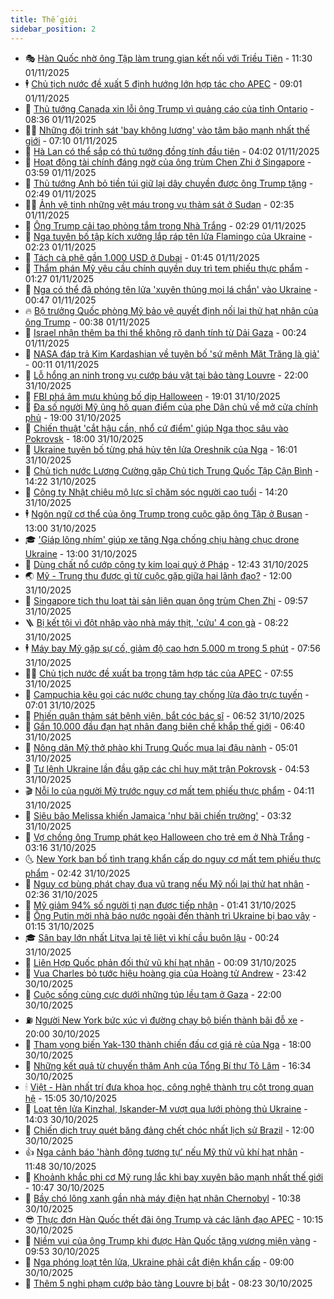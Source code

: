 ```yaml
---
title: Thế giới
sidebar_position: 2
---
```


<!-- vnexpress-the-gioi:START -->
- 🎭 [Hàn Quốc nhờ ông Tập làm trung gian kết nối với Triều Tiên](https://vnexpress.net/han-quoc-nho-ong-tap-lam-trung-gian-ket-noi-voi-trieu-tien-4958728.html) - 11:30 01/11/2025
- 🕴 [Chủ tịch nước đề xuất 5 định hướng lớn hợp tác cho APEC](https://vnexpress.net/chu-tich-nuoc-de-xuat-5-dinh-huong-lon-hop-tac-cho-apec-4958707.html) - 09:01 01/11/2025
- 🤭 [Thủ tướng Canada xin lỗi ông Trump vì quảng cáo của tỉnh Ontario](https://vnexpress.net/thu-tuong-canada-xin-loi-ong-trump-vi-quang-cao-cua-tinh-ontario-4958681.html) - 08:36 01/11/2025
- 🧑‍💻 [Những đội trinh sát &#39;bay không lương&#39; vào tâm bão mạnh nhất thế giới](https://vnexpress.net/nhung-doi-trinh-sat-bay-khong-luong-vao-tam-bao-manh-nhat-the-gioi-4958616.html) - 07:10 01/11/2025
- 🦏 [Hà Lan có thể sắp có thủ tướng đồng tính đầu tiên](https://vnexpress.net/ha-lan-co-the-sap-co-thu-tuong-dong-tinh-dau-tien-4958576.html) - 04:02 01/11/2025
- 🦒 [Hoạt động tài chính đáng ngờ của ông trùm Chen Zhi ở Singapore](https://vnexpress.net/hoat-dong-tai-chinh-dang-ngo-cua-ong-trum-chen-zhi-o-singapore-4956873.html) - 03:59 01/11/2025
- 🌈 [Thủ tướng Anh bỏ tiền túi giữ lại dây chuyền được ông Trump tặng](https://vnexpress.net/thu-tuong-anh-bo-tien-tui-giu-lai-day-chuyen-duoc-ong-trump-tang-4958579.html) - 02:49 01/11/2025
- 🧑‍🏫 [Ảnh vệ tinh những vệt máu trong vụ thảm sát ở Sudan](https://vnexpress.net/anh-ve-tinh-nhung-vet-mau-trong-vu-tham-sat-o-sudan-4958574.html) - 02:35 01/11/2025
- 🐲 [Ông Trump cải tạo phòng tắm trong Nhà Trắng](https://vnexpress.net/ong-trump-cai-tao-phong-tam-trong-nha-trang-4958543.html) - 02:29 01/11/2025
- 🦒 [Nga tuyên bố tập kích xưởng lắp ráp tên lửa Flamingo của Ukraine](https://vnexpress.net/nga-tuyen-bo-tap-kich-xuong-lap-rap-ten-lua-flamingo-cua-ukraine-4958561.html) - 02:23 01/11/2025
- 🐻 [Tách cà phê gần 1.000 USD ở Dubai](https://vnexpress.net/tach-ca-phe-gan-1-000-usd-o-dubai-4958541.html) - 01:45 01/11/2025
- 🚀 [Thẩm phán Mỹ yêu cầu chính quyền duy trì tem phiếu thực phẩm](https://vnexpress.net/tham-phan-my-yeu-cau-chinh-quyen-duy-tri-tem-phieu-thuc-pham-4958535.html) - 01:27 01/11/2025
- 🥰 [Nga có thể đã phóng tên lửa &#39;xuyên thủng mọi lá chắn&#39; vào Ukraine](https://vnexpress.net/nga-co-the-da-phong-ten-lua-xuyen-thung-moi-la-chan-vao-ukraine-4958400.html) - 00:47 01/11/2025
- 🔥 [Bộ trưởng Quốc phòng Mỹ bảo vệ quyết định nối lại thử hạt nhân của ông Trump](https://vnexpress.net/bo-truong-quoc-phong-my-bao-ve-quyet-dinh-noi-lai-thu-hat-nhan-cua-ong-trump-4958528.html) - 00:38 01/11/2025
- 🥳 [Israel nhận thêm ba thi thể không rõ danh tính từ Dải Gaza](https://vnexpress.net/israel-nhan-them-ba-thi-the-khong-ro-danh-tinh-tu-dai-gaza-4958533.html) - 00:24 01/11/2025
- 💼 [NASA đáp trả Kim Kardashian về tuyên bố &#39;sứ mệnh Mặt Trăng là giả&#39;](https://vnexpress.net/nasa-dap-tra-kim-kardashian-ve-tuyen-bo-su-menh-mat-trang-la-gia-4958513.html) - 00:11 01/11/2025
- 🤡 [Lỗ hổng an ninh trong vụ cướp báu vật tại bảo tàng Louvre](https://vnexpress.net/lo-hong-an-ninh-trong-vu-cuop-bau-vat-tai-bao-tang-louvre-4958095.html) - 22:00 31/10/2025
- 🌁 [FBI phá âm mưu khủng bố dịp Halloween](https://vnexpress.net/fbi-pha-am-muu-khung-bo-dip-halloween-4958504.html) - 19:01 31/10/2025
- 🤩 [Đa số người Mỹ ủng hộ quan điểm của phe Dân chủ về mở cửa chính phủ](https://vnexpress.net/da-so-nguoi-my-ung-ho-quan-diem-cua-phe-dan-chu-ve-mo-cua-chinh-phu-4958342.html) - 19:00 31/10/2025
- 🎉 [Chiến thuật &#39;cắt hậu cần, nhổ cứ điểm&#39; giúp Nga thọc sâu vào Pokrovsk](https://vnexpress.net/chien-thuat-cat-hau-can-nho-cu-diem-giup-nga-thoc-sau-vao-pokrovsk-4956300.html) - 18:00 31/10/2025
- 🎉 [Ukraine tuyên bố từng phá hủy tên lửa Oreshnik của Nga](https://vnexpress.net/ukraine-tuyen-bo-tung-pha-huy-ten-lua-oreshnik-cua-nga-4958469.html) - 16:01 31/10/2025
- 🌁 [Chủ tịch nước Lương Cường gặp Chủ tịch Trung Quốc Tập Cận Bình](https://vnexpress.net/chu-tich-nuoc-luong-cuong-gap-chu-tich-trung-quoc-tap-can-binh-4958481.html) - 14:22 31/10/2025
- 🌊 [Công ty Nhật chiêu mộ lực sĩ chăm sóc người cao tuổi](https://vnexpress.net/cong-ty-nhat-chieu-mo-luc-si-cham-soc-nguoi-cao-tuoi-4958414.html) - 14:20 31/10/2025
- 🕴 [Ngôn ngữ cơ thể của ông Trump trong cuộc gặp ông Tập ở Busan](https://vnexpress.net/ngon-ngu-co-the-cua-ong-trump-trong-cuoc-gap-ong-tap-o-busan-4958263.html) - 13:00 31/10/2025
- 🎓 [&#39;Giáp lông nhím&#39; giúp xe tăng Nga chống chịu hàng chục drone Ukraine](https://vnexpress.net/giap-long-nhim-giup-xe-tang-nga-chong-chiu-hang-chuc-drone-ukraine-4957255.html) - 13:00 31/10/2025
- 🦩 [Dùng chất nổ cướp công ty kim loại quý ở Pháp](https://vnexpress.net/dung-chat-no-cuop-cong-ty-kim-loai-quy-o-phap-4958442.html) - 12:43 31/10/2025
- 🌏 [Mỹ - Trung thu được gì từ cuộc gặp giữa hai lãnh đạo?](https://vnexpress.net/my-trung-thu-duoc-gi-tu-cuoc-gap-giua-hai-lanh-dao-4958082.html) - 12:00 31/10/2025
- 🌋 [Singapore tịch thu loạt tài sản liên quan ông trùm Chen Zhi](https://vnexpress.net/singapore-tich-thu-loat-tai-san-lien-quan-ong-trum-chen-zhi-4958374.html) - 09:57 31/10/2025
- 🪜 [Bị kết tội vì đột nhập vào nhà máy thịt, &#39;cứu&#39; 4 con gà](https://vnexpress.net/bi-ket-toi-vi-dot-nhap-vao-nha-may-thit-cuu-4-con-ga-4958206.html) - 08:22 31/10/2025
- 🕴 [Máy bay Mỹ gặp sự cố, giảm độ cao hơn 5.000 m trong 5 phút](https://vnexpress.net/may-bay-my-gap-su-co-giam-do-cao-hon-5-000-m-trong-5-phut-4958292.html) - 07:56 31/10/2025
- 🧑‍🏫 [Chủ tịch nước đề xuất ba trọng tâm hợp tác của APEC](https://vnexpress.net/chu-tich-nuoc-de-xuat-ba-trong-tam-hop-tac-cua-apec-4958299.html) - 07:55 31/10/2025
- 🌮 [Campuchia kêu gọi các nước chung tay chống lừa đảo trực tuyến](https://vnexpress.net/campuchia-keu-goi-cac-nuoc-chung-tay-chong-lua-dao-truc-tuyen-4958224.html) - 07:01 31/10/2025
- 🚦 [Phiến quân thảm sát bệnh viện, bắt cóc bác sĩ](https://vnexpress.net/phien-quan-tham-sat-benh-vien-bat-coc-bac-si-4958193.html) - 06:52 31/10/2025
- 💫 [Gần 10.000 đầu đạn hạt nhân đang biên chế khắp thế giới](https://vnexpress.net/gan-10-000-dau-dan-hat-nhan-dang-bien-che-khap-the-gioi-4958161.html) - 06:40 31/10/2025
- 🤡 [Nông dân Mỹ thở phào khi Trung Quốc mua lại đậu nành](https://vnexpress.net/nong-dan-my-tho-phao-khi-trung-quoc-mua-lai-dau-nanh-4958192.html) - 05:01 31/10/2025
- 🦣 [Tư lệnh Ukraine lần đầu gặp các chỉ huy mặt trận Pokrovsk](https://vnexpress.net/tu-lenh-ukraine-lan-dau-gap-cac-chi-huy-mat-tran-pokrovsk-4958079.html) - 04:53 31/10/2025
- 🎬 [Nỗi lo của người Mỹ trước nguy cơ mất tem phiếu thực phẩm](https://vnexpress.net/noi-lo-cua-nguoi-my-truoc-nguy-co-mat-tem-phieu-thuc-pham-4958165.html) - 04:11 31/10/2025
- 🎉 [Siêu bão Melissa khiến Jamaica &#39;như bãi chiến trường&#39;](https://vnexpress.net/sieu-bao-melissa-khien-jamaica-nhu-bai-chien-truong-4958086.html) - 03:32 31/10/2025
- 🎡 [Vợ chồng ông Trump phát kẹo Halloween cho trẻ em ở Nhà Trắng](https://vnexpress.net/vo-chong-ong-trump-phat-keo-halloween-cho-tre-em-o-nha-trang-4958130.html) - 03:16 31/10/2025
- 🌜 [New York ban bố tình trạng khẩn cấp do nguy cơ mất tem phiếu thực phẩm](https://vnexpress.net/new-york-ban-bo-tinh-trang-khan-cap-do-nguy-co-mat-tem-phieu-thuc-pham-4958084.html) - 02:42 31/10/2025
- 🎡 [Nguy cơ bùng phát chạy đua vũ trang nếu Mỹ nối lại thử hạt nhân](https://vnexpress.net/nguy-co-bung-phat-chay-dua-vu-trang-neu-my-noi-lai-thu-hat-nhan-4957848.html) - 02:36 31/10/2025
- 🤗 [Mỹ giảm 94% số người tị nạn được tiếp nhận](https://vnexpress.net/my-giam-94-so-nguoi-ti-nan-duoc-tiep-nhan-4958077.html) - 01:41 31/10/2025
- 🦩 [Ông Putin mời nhà báo nước ngoài đến thành trì Ukraine bị bao vây](https://vnexpress.net/ong-putin-moi-nha-bao-nuoc-ngoai-den-thanh-tri-ukraine-bi-bao-vay-4958066.html) - 01:15 31/10/2025
- 🎓 [Sân bay lớn nhất Litva lại tê liệt vì khí cầu buôn lậu](https://vnexpress.net/san-bay-lon-nhat-litva-lai-te-liet-vi-khi-cau-buon-lau-4958055.html) - 00:24 31/10/2025
- 🌁 [Liên Hợp Quốc phản đối thử vũ khí hạt nhân](https://vnexpress.net/lien-hop-quoc-phan-doi-thu-vu-khi-hat-nhan-4958051.html) - 00:09 31/10/2025
- 🤩 [Vua Charles bỏ tước hiệu hoàng gia của Hoàng tử Andrew](https://vnexpress.net/vua-charles-bo-tuoc-hieu-hoang-gia-cua-hoang-tu-andrew-4958047.html) - 23:42 30/10/2025
- 👹 [Cuộc sống cùng cực dưới những túp lều tạm ở Gaza](https://vnexpress.net/cuoc-song-cung-cuc-duoi-nhung-tup-leu-tam-o-gaza-4957620.html) - 22:00 30/10/2025
- ⛽️ [Người New York bức xúc vì đường chạy bộ biến thành bãi đỗ xe](https://vnexpress.net/nguoi-new-york-buc-xuc-vi-duong-chay-bo-bien-thanh-bai-do-xe-4957948.html) - 20:00 30/10/2025
- 🚀 [Tham vọng biến Yak-130 thành chiến đấu cơ giá rẻ của Nga](https://vnexpress.net/tham-vong-bien-yak-130-thanh-chien-dau-co-gia-re-cua-nga-4950871.html) - 18:00 30/10/2025
- 🎡 [Những kết quả từ chuyến thăm Anh của Tổng Bí thư Tô Lâm](https://vnexpress.net/nhung-ket-qua-tu-chuyen-tham-anh-cua-tong-bi-thu-to-lam-4958016.html) - 16:34 30/10/2025
- 🕯 [Việt - Hàn nhất trí đưa khoa học, công nghệ thành trụ cột trong quan hệ](https://vnexpress.net/viet-han-nhat-tri-dua-khoa-hoc-cong-nghe-thanh-tru-cot-trong-quan-he-4958006.html) - 15:05 30/10/2025
- 🐻 [Loạt tên lửa Kinzhal, Iskander-M vượt qua lưới phòng thủ Ukraine](https://vnexpress.net/loat-ten-lua-kinzhal-iskander-m-vuot-qua-luoi-phong-thu-ukraine-4957946.html) - 14:03 30/10/2025
- 🚦 [Chiến dịch truy quét băng đảng chết chóc nhất lịch sử Brazil](https://vnexpress.net/chien-dich-truy-quet-bang-dang-chet-choc-nhat-lich-su-brazil-4957612.html) - 12:00 30/10/2025
- 👍 [Nga cảnh báo &#39;hành động tương tự&#39; nếu Mỹ thử vũ khí hạt nhân](https://vnexpress.net/nga-canh-bao-hanh-dong-tuong-tu-neu-my-thu-vu-khi-hat-nhan-4957969.html) - 11:48 30/10/2025
- 🚀 [Khoảnh khắc phi cơ Mỹ rung lắc khi bay xuyên bão mạnh nhất thế giới](https://vnexpress.net/khoanh-khac-phi-co-my-rung-lac-khi-bay-xuyen-bao-manh-nhat-the-gioi-4957968.html) - 10:47 30/10/2025
- 🌮 [Bầy chó lông xanh gần nhà máy điện hạt nhân Chernobyl](https://vnexpress.net/bay-cho-long-xanh-gan-nha-may-dien-hat-nhan-chernobyl-4957203.html) - 10:38 30/10/2025
- 😎 [Thực đơn Hàn Quốc thết đãi ông Trump và các lãnh đạo APEC](https://vnexpress.net/thuc-don-han-quoc-thet-dai-ong-trump-va-cac-lanh-dao-apec-4957863.html) - 10:15 30/10/2025
- 🐲 [Niềm vui của ông Trump khi được Hàn Quốc tặng vương miện vàng](https://vnexpress.net/niem-vui-cua-ong-trump-khi-duoc-han-quoc-tang-vuong-mien-vang-4957852.html) - 09:53 30/10/2025
- 💫 [Nga phóng loạt tên lửa, Ukraine phải cắt điện khẩn cấp](https://vnexpress.net/nga-phong-loat-ten-lua-ukraine-phai-cat-dien-khan-cap-4957901.html) - 09:00 30/10/2025
- 👀 [Thêm 5 nghi phạm cướp bảo tàng Louvre bị bắt](https://vnexpress.net/them-5-nghi-pham-cuop-bao-tang-louvre-bi-bat-4957836.html) - 08:23 30/10/2025<!-- vnexpress-the-gioi:END -->